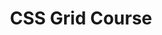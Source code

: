 ---
title: "CSS Grid Course"
summary: "Designed thumbnails for Wes's CSS Grid Course"
projectURL: "https://cssgrid.io"
---